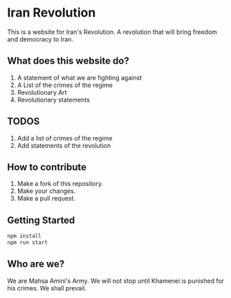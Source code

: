 # Iran Revolution 

This is a website for Iran's Revolution. A revolution that will bring freedom and democracy to Iran.


## What does this website do?

1. A statement of what we are fighting against
2. A List of the crimes of the regime
3. Revolutionary Art
4. Revolutionary statements

## TODOS

1. Add a list of crimes of the regime
2. Add statements of the revolution

## How to contribute

1. Make a fork of this repository.
2. Make your changes.
3. Make a pull request.


## Getting Started

```bash
npm install
npm run start
``` 



## Who are we?

We are Mahsa Amini's Army. We will not stop until Khamenei is punished for his crimes.
We shall prevail.

